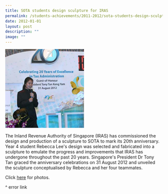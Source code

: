 ```yaml
---
title: SOTA students design sculpture for IRAS
permalink: /students-achievements/2011-2012/sota-students-design-sculpture-for-iras/
date: 2012-01-01
layout: post
description: ""
image: ""
---
```

<img style="width:50%" src="/images/0729_president_thumb.jpg">
		 
The Inland Revenue Authority of Singapore (IRAS) has commissioned the design and production of a sculpture to SOTA to mark its 20th anniversary. Year 4 student Rebecca Lee's design was selected and fabricated into a sculpture to emulate the progress and improvements that IRAS has undergone throughout the past 20 years. Singapore's President Dr Tony Tan graced the anniversary celebrations on 31 August 2012 and unveiled the sculpture conceptualised by Rebecca and her four teammates.

Click&nbsp;[here](https://www.sota.edu.sg/Portals/gallery/12Sept2012-SOTA_students_design_sculpture_for_IRAS/ "students design sculpture for IRAS photos")&nbsp;for photos.

^ error link
